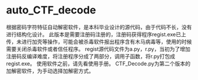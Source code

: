 # auto_CTF_decode
根据密码字符特征自动解密软件，是本科毕业设计的源代码，由于代码不长，没有进行结构化设计。
此版本是需要注册码注册的，注册码获得程序regist.exe已上传，未进行加壳等操作，可能会被杀毒软件报出程序含有木马病毒等，使用的时候需要关闭杀毒软件或者信任程序。
regist源代码文件为a.py，r.py，当初为了增加注册码反编译难度，将注册程序分成了两部分，调用子函数，将r.py打包成regist.exe。
使用软件之前，请先看使用手册。
CTF_Decode.py为第二个版本的加解密软件，为手动选择加解密方式。
